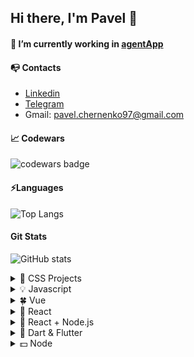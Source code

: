 ## Hi there, I'm Pavel 👋

#### 🔭 I’m currently working in [agentApp](https://agentapp.ru/)

#### 📭 Contacts

- [Linkedin](https://www.linkedin.com/in/pyropetrick/)
- [Telegram](https://t.me/pyropetrick)
- Gmail: pavel.chernenko97@gmail.com

#### 📈 Codewars

![codewars badge](https://www.codewars.com/users/pyropetrick/badges/large)

#### ⚡Languages

![Top Langs](https://github-readme-stats.vercel.app/api/top-langs/?username=pyropetrick&layout=compact)

#### Git Stats

![GitHub stats](https://github-readme-stats.vercel.app/api?username=pyropetrick&show_icons=true&theme=radical)

<details><summary>🌱 CSS Projects</summary>

- [AXIT](https://github.com/pyropetrick/AXIT)
- [CoffeeStyle](https://github.com/pyropetrick/CoffeeStyle)
</details>

<details><summary>💡 Javascript</summary>

- [TodoList](https://github.com/pyropetrick/todo-list-vanilla)
- [Trello](https://github.com/pyropetrick/Trello)
</details>

<details><summary>🍀 Vue</summary>

- [Dispansery screening](https://github.com/pyropetrick/table-screening)
- [Trello](https://github.com/pyropetrick/Trello-vue)
</details>

<details><summary>🚀 React</summary>

- [Pixema](https://github.com/pyropetrick/react-pixema)
- [Auth](https://github.com/pyropetrick/react-auth)
- [Budget app](https://github.com/pyropetrick/react-budget-app)
- [Tips calculator](https://github.com/pyropetrick/react-tips-calculator)
- [Country list](https://github.com/pyropetrick/react-country-list)
  
</details>

<details>
  <summary>🌟 React + Node.js</summary>
  
- [Todo List](https://github.com/pyropetrick/TodoList)
</details>
<details><summary>🏹 Dart & Flutter</summary>
  
- [Roll Dice](https://github.com/pyropetrick/Dice-Roll)
- [Simple Quiz](https://github.com/pyropetrick/simple-quize)
- [Expense Tracker](https://github.com/pyropetrick/expense-tracker)
- [Meals App](https://github.com/pyropetrick/meals-app)
  
</details>

<details><summary>💵 Node</summary>
  
- [Auth-API](https://github.com/pyropetrick/react-auth-server)
</details>

